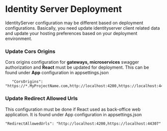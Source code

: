 Identity Server Deployment
==========================

IdentityServer configuration may be different based on deployment configurations. Basically, you need update identityserver client related data and update your hosting preferences based on your deployment environment.

### Update Cors Origins

Cors origins configuration for **gateways, microservices** swagger authorization and **React** must be updated for deployment. This can be found under **App** configuration in appsettings.json

```
   "CorsOrigins": "https://*.MyProjectName.com,http://localhost:4200,https://localhost:44307,https://localhost:44325,https://localhost:44353,https://localhost:44367,https://localhost:44388,https://localhost:44381,https://localhost:44361",
```

### Update Redirect Allowed Urls

This configuration must be done if React used as back-office web application. It is found under App configuration in appsettings.json

```
"RedirectAllowedUrls": "http://localhost:4200,https://localhost:44307"
```
